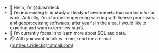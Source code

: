 - 👋 Hello, I’m @diasnideck
- 👀 i'm interresting in to study all kindy of enviroments that can be offer to work. Actually, i'm a formed engenering working with license processes and geoprocessing softwares, after year's in the area, i would like to expering and want to lern new stuffs.
- 🌱 i'm currently focus in to learn more about SQL and data.
- 📫 With you want to talk with me, send me a e-mail (matheus.nideck@hotmail.com).

<!---
diasnideck/diasnideck is a ✨ special ✨ repository because its `README.md` (this file) appears on your GitHub profile.
You can click the Preview link to take a look at your changes.
--->
